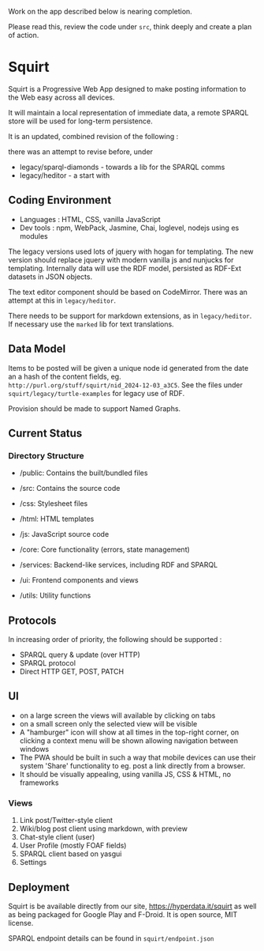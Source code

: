 Work on the app described below is nearing completion.

Please read this, review the code under `src`, think deeply and create a plan of action.

# Squirt

Squirt is a Progressive Web App designed to make posting information to the Web easy across all devices.

It will maintain a local representation of immediate data, a remote SPARQL store will be used for long-term persistence.

It is an updated, combined revision of the following :

there was an attempt to revise before, under

- legacy/sparql-diamonds - towards a lib for the SPARQL comms
- legacy/heditor - a start with

## Coding Environment

- Languages : HTML, CSS, vanilla JavaScript
- Dev tools : npm, WebPack, Jasmine, Chai, loglevel, nodejs using es modules

The legacy versions used lots of jquery with hogan for templating. The new version should replace jquery with modern vanilla js and nunjucks for templating. Internally data will use the RDF model, persisted as RDF-Ext datasets in JSON objects.

The text editor component should be based on CodeMirror. There was an attempt at this in `legacy/heditor`.

There needs to be support for markdown extensions, as in `legacy/heditor`. If necessary use the `marked` lib for text translations.

## Data Model

Items to be posted will be given a unique node id generated from the date an a hash of the content fields, eg. `http://purl.org/stuff/squirt/nid_2024-12-03_a3C5`. See the files under `squirt/legacy/turtle-examples` for legacy use of RDF.

Provision should be made to support Named Graphs.

## Current Status

### Directory Structure

- /public: Contains the built/bundled files
- /src: Contains the source code
- /css: Stylesheet files
- /html: HTML templates
- /js: JavaScript source code

- /core: Core functionality (errors, state management)
- /services: Backend-like services, including RDF and SPARQL
- /ui: Frontend components and views
- /utils: Utility functions

## Protocols

In increasing order of priority, the following should be supported :

- SPARQL query & update (over HTTP)
- SPARQL protocol
- Direct HTTP GET, POST, PATCH

## UI

- on a large screen the views will available by clicking on tabs
- on a small screen only the selected view will be visible
- A "hamburger" icon will show at all times in the top-right corner, on clicking a context menu will be shown allowing navigation between windows
- The PWA should be built in such a way that mobile devices can use their system 'Share' functionality to eg. post a link directly from a browser.
- It should be visually appealing, using vanilla JS, CSS & HTML, no frameworks

### Views

1. Link post/Twitter-style client
2. Wiki/blog post client using markdown, with preview
3. Chat-style client (user)
4. User Profile (mostly FOAF fields)
5. SPARQL client based on yasgui
6. Settings

## Deployment

Squirt is be available directly from our site, https://hyperdata.it/squirt as well as being packaged for Google Play and F-Droid. It is open source, MIT license.

SPARQL endpoint details can be found in `squirt/endpoint.json`
